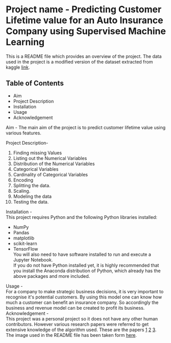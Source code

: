 # Project name - Predicting Customer Lifetime value for an Auto Insurance Company using Supervised Machine Learning
This is a README file which provides an overview of the project.  The data used in the project is a modified version of the dataset extracted from kaggle [link](https://www.kaggle.com/datasets/somjee/auto-insurance-customerlifetimevalue).       
## Table of Contents
- Aim
- Project Description
- Installation
- Usage
- Acknowledgement

Aim - The main aim of the project is to predict customer lifetime value using various features.

Project Description-
1. Finding missing Values
2. Listing out the Numerical Variables
3. Distribution of the Numerical Variables
4. Categorical Variables
5. Cardinality of Categorical Variables
6. Encoding
7. Splitting the data.
8. Scaling.
9. Modeling the data
10. Testing the data.

Installation -   
This project requires Python and the following Python libraries installed:
- NumPy
- Pandas
- matplotlib
- scikit-learn
- TensorFlow  
You will also need to have software installed to run and execute a Jupyter Notebook.  
If you do not have Python installed yet, it is highly recommended that you install the Anaconda distribution of Python, which already has the above packages and more included.

Usage -   
For a company to make strategic business decisions, it is very important to recognise it's potential customers. By using this model one can know how much a customer can benefit an insurance company. So accordingly the business and revenue model can be created to profit its business.   
Acknowledgement -   
This project was a personal project so it does not have any other human contributors. However various research papers were referred to get extensive knowledge of the algorithm used. These are the papers [1](https://www.sciencedirect.com/science/article/abs/pii/S0306261918315010) [2](https://www.sciencedirect.com/science/article/abs/pii/S0304380019302145) [3](https://escholarship.org/uc/item/35x3v9t4).    
The image used in the README file has been taken form [here](https://www.retently.com/blog/increase-customer-lifetime-value/).  

